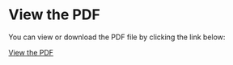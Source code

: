 # View the PDF

You can view or download the PDF file by clicking the link below:

[View the PDF](./en.subjects/en.subject.CPP01.pdf)